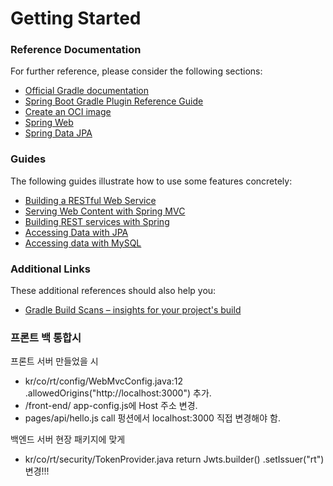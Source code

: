 # Getting Started

### Reference Documentation
For further reference, please consider the following sections:

* [Official Gradle documentation](https://docs.gradle.org)
* [Spring Boot Gradle Plugin Reference Guide](https://docs.spring.io/spring-boot/docs/2.6.3/gradle-plugin/reference/html/)
* [Create an OCI image](https://docs.spring.io/spring-boot/docs/2.6.3/gradle-plugin/reference/html/#build-image)
* [Spring Web](https://docs.spring.io/spring-boot/docs/2.6.3/reference/htmlsingle/#boot-features-developing-web-applications)
* [Spring Data JPA](https://docs.spring.io/spring-boot/docs/2.6.3/reference/htmlsingle/#boot-features-jpa-and-spring-data)

### Guides
The following guides illustrate how to use some features concretely:

* [Building a RESTful Web Service](https://spring.io/guides/gs/rest-service/)
* [Serving Web Content with Spring MVC](https://spring.io/guides/gs/serving-web-content/)
* [Building REST services with Spring](https://spring.io/guides/tutorials/bookmarks/)
* [Accessing Data with JPA](https://spring.io/guides/gs/accessing-data-jpa/)
* [Accessing data with MySQL](https://spring.io/guides/gs/accessing-data-mysql/)

### Additional Links
These additional references should also help you:

* [Gradle Build Scans – insights for your project's build](https://scans.gradle.com#gradle)

### 프론트 백 통합시
프론트 서버 만들었을 시

* kr/co/rt/config/WebMvcConfig.java:12 .allowedOrigins("http://localhost:3000") 추가.
* /front-end/ app-config.js에 Host 주소 변경.
* pages/api/hello.js call 펑션에서 localhost:3000 직접 변경해야 함.

백엔드 서버 현장 패키지에 맞게
* kr/co/rt/security/TokenProvider.java
return Jwts.builder()   .setIssuer("rt") 변경!!!
